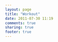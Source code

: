 ```yaml
---
layout: page
title: "Workout"
date: 2011-07-30 11:19
comments: true
sharing: true
footer: true
---
```

